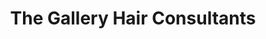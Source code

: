 ---
title: "The Gallery Hair Consultants"
url: /moira/the-gallery-hair-consultants/
shop: Friseur
---